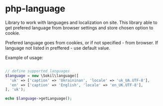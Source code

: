 php-language
============

Library to work with languages and localization on site. This library able to get prefered language from browser settings and store chosen option to cookie.

Prefered language goes from cookies, or if not specified - from browser. If language not listed in preffered - use default value.

Example of usage:

```php

// define supported languages
$language = new \Sokil\language([
  'uk' => ['caption' => 'Ukraininan', 'locale' => 'uk_UA.UTF-8'],
  'en' => ['caption' => 'English', 'locale' => 'en_UK.UTF-8'],
], 'uk');

echo $language->getLanguage();
```
